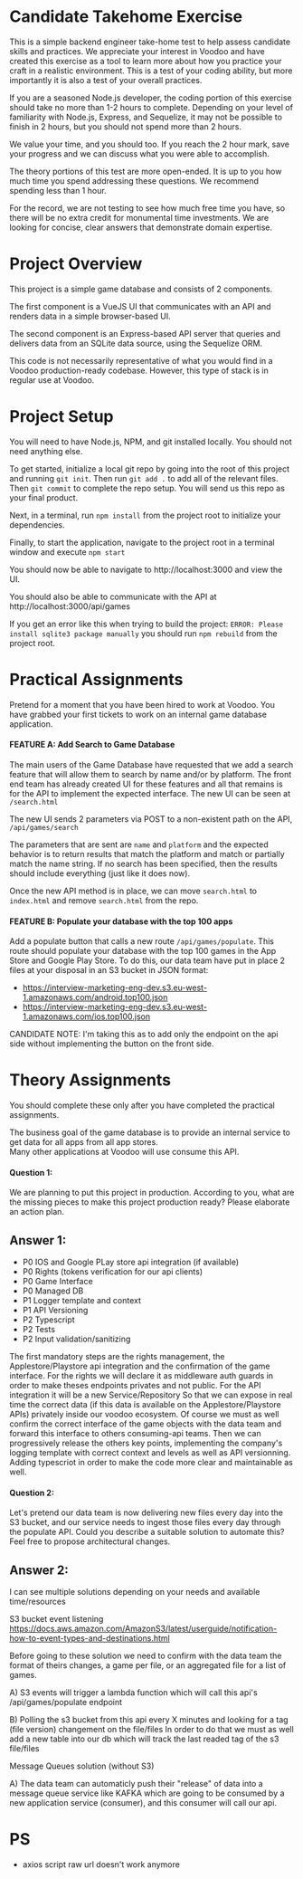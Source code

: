 # Candidate Takehome Exercise
This is a simple backend engineer take-home test to help assess candidate skills and practices.  We appreciate your interest in Voodoo and have created this exercise as a tool to learn more about how you practice your craft in a realistic environment.  This is a test of your coding ability, but more importantly it is also a test of your overall practices.

If you are a seasoned Node.js developer, the coding portion of this exercise should take no more than 1-2 hours to complete.  Depending on your level of familiarity with Node.js, Express, and Sequelize, it may not be possible to finish in 2 hours, but you should not spend more than 2 hours.  

We value your time, and you should too.  If you reach the 2 hour mark, save your progress and we can discuss what you were able to accomplish. 

The theory portions of this test are more open-ended.  It is up to you how much time you spend addressing these questions.  We recommend spending less than 1 hour.  


For the record, we are not testing to see how much free time you have, so there will be no extra credit for monumental time investments.  We are looking for concise, clear answers that demonstrate domain expertise.

# Project Overview
This project is a simple game database and consists of 2 components.  

The first component is a VueJS UI that communicates with an API and renders data in a simple browser-based UI.

The second component is an Express-based API server that queries and delivers data from an SQLite data source, using the Sequelize ORM.

This code is not necessarily representative of what you would find in a Voodoo production-ready codebase.  However, this type of stack is in regular use at Voodoo.

# Project Setup
You will need to have Node.js, NPM, and git installed locally.  You should not need anything else.

To get started, initialize a local git repo by going into the root of this project and running `git init`.  Then run `git add .` to add all of the relevant files.  Then `git commit` to complete the repo setup.  You will send us this repo as your final product.
  
Next, in a terminal, run `npm install` from the project root to initialize your dependencies.

Finally, to start the application, navigate to the project root in a terminal window and execute `npm start`

You should now be able to navigate to http://localhost:3000 and view the UI.

You should also be able to communicate with the API at http://localhost:3000/api/games

If you get an error like this when trying to build the project: `ERROR: Please install sqlite3 package manually` you should run `npm rebuild` from the project root.

# Practical Assignments
Pretend for a moment that you have been hired to work at Voodoo.  You have grabbed your first tickets to work on an internal game database application. 

#### FEATURE A: Add Search to Game Database
The main users of the Game Database have requested that we add a search feature that will allow them to search by name and/or by platform.  The front end team has already created UI for these features and all that remains is for the API to implement the expected interface.  The new UI can be seen at `/search.html`

The new UI sends 2 parameters via POST to a non-existent path on the API, `/api/games/search`

The parameters that are sent are `name` and `platform` and the expected behavior is to return results that match the platform and match or partially match the name string.  If no search has been specified, then the results should include everything (just like it does now).

Once the new API method is in place, we can move `search.html` to `index.html` and remove `search.html` from the repo.

#### FEATURE B: Populate your database with the top 100 apps
Add a populate button that calls a new route `/api/games/populate`. This route should populate your database with the top 100 games in the App Store and Google Play Store.
To do this, our data team have put in place 2 files at your disposal in an S3 bucket in JSON format:

- https://interview-marketing-eng-dev.s3.eu-west-1.amazonaws.com/android.top100.json
- https://interview-marketing-eng-dev.s3.eu-west-1.amazonaws.com/ios.top100.json

CANDIDATE NOTE:
I'm taking this as to add only the endpoint on the api side without implementing the button on the front side.

# Theory Assignments
You should complete these only after you have completed the practical assignments.

The business goal of the game database is to provide an internal service to get data for all apps from all app stores.  
Many other applications at Voodoo will use consume this API.

#### Question 1:
We are planning to put this project in production. According to you, what are the missing pieces to make this project production ready? 
Please elaborate an action plan.

## Answer 1:

- P0 IOS and Google PLay store api integration (if available)
- P0 Rights (tokens verification for our api clients)
- P0 Game Interface
- P0 Managed DB
- P1 Logger template and context
- P1 API Versioning
- P2 Typescript
- P2 Tests
- P2 Input validation/sanitizing


The first mandatory steps are the rights management, the Applestore/Playstore api integration and the confirmation of the game interface. For the rights we will declare it as middleware auth guards in order to make theses endpoints privates and not public. For the API integration it will be a new Service/Repository
So that we can expose in real time the correct data (if this data is available on the Applestore/Playstore APIs) privately inside our voodoo ecosystem. Of course we must as well confirm the correct interface of the game objects with the data team and forward this interface to others consuming-api teams.
Then we can progressively release the others key points, implementing the company's logging template with correct context and levels as well as API versionning.
Adding typescriot in order to make the code more clear and maintainable as well.


#### Question 2:
Let's pretend our data team is now delivering new files every day into the S3 bucket, and our service needs to ingest those files
every day through the populate API. Could you describe a suitable solution to automate this? Feel free to propose architectural changes.

## Answer 2:
I can see multiple solutions depending on your needs and available time/resources

S3 bucket event listening https://docs.aws.amazon.com/AmazonS3/latest/userguide/notification-how-to-event-types-and-destinations.html

Before going to these solution we need to confirm with the data team the format of theirs changes, a game per file, or an aggregated file for a list of games.

A) S3 events will trigger a lambda function which will call this api's /api/games/populate endpoint

B) Polling the s3 bucket from this api every X minutes and looking for a tag (file version) changement on the file/files
In order to do that we must as well add a new table into our db which will track the last readed tag of the s3 file/files


Message Queues solution (without S3)

A) The data team can automaticly push their "release" of data into a message queue service
like KAFKA which are going to be consumed by a new application service (consumer), and this consumer will call our api.


# PS
- axios script raw url doesn't work anymore

